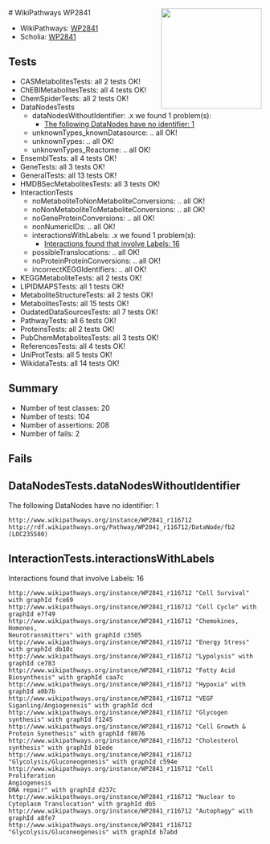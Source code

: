 <img style="float: right; width: 200px" src="https://upload.wikimedia.org/wikipedia/commons/thumb/8/83/Wplogo_with_text_500.png/640px-Wplogo_with_text_500.png" />
# WikiPathways WP2841

* WikiPathways: [WP2841](https://new.wikipathways.org/pathways/WP2841)
* Scholia: [WP2841](https://scholia.toolforge.org/wikipathways/WP2841)
## Tests
* CASMetabolitesTests: all 2 tests OK!
* ChEBIMetabolitesTests: all 4 tests OK!
* ChemSpiderTests: all 2 tests OK!
* DataNodesTests
    * dataNodesWithoutIdentifier: .x we found 1 problem(s):
        * [The following DataNodes have no identifier: 1](#d2d32fa0)
    * unknownTypes_knownDatasource: .. all OK!
    * unknownTypes: .. all OK!
    * unknownTypes_Reactome: .. all OK!
* EnsemblTests: all 4 tests OK!
* GeneTests: all 3 tests OK!
* GeneralTests: all 13 tests OK!
* HMDBSecMetabolitesTests: all 3 tests OK!
* InteractionTests
    * noMetaboliteToNonMetaboliteConversions: .. all OK!
    * noNonMetaboliteToMetaboliteConversions: .. all OK!
    * noGeneProteinConversions: .. all OK!
    * nonNumericIDs: .. all OK!
    * interactionsWithLabels: .x we found 1 problem(s):
        * [Interactions found that involve Labels: 16](#fe97a8be)
    * possibleTranslocations: .. all OK!
    * noProteinProteinConversions: .. all OK!
    * incorrectKEGGIdentifiers: .. all OK!
* KEGGMetaboliteTests: all 2 tests OK!
* LIPIDMAPSTests: all 1 tests OK!
* MetaboliteStructureTests: all 2 tests OK!
* MetabolitesTests: all 15 tests OK!
* OudatedDataSourcesTests: all 7 tests OK!
* PathwayTests: all 6 tests OK!
* ProteinsTests: all 2 tests OK!
* PubChemMetabolitesTests: all 3 tests OK!
* ReferencesTests: all 4 tests OK!
* UniProtTests: all 5 tests OK!
* WikidataTests: all 14 tests OK!


## Summary

* Number of test classes: 20
* Number of tests: 104
* Number of assertions: 208
* Number of fails: 2

## Fails

<a name="d2d32fa0" />

## DataNodesTests.dataNodesWithoutIdentifier

The following DataNodes have no identifier: 1
```
http://www.wikipathways.org/instance/WP2841_r116712 http://rdf.wikipathways.org/Pathway/WP2841_r116712/DataNode/fb2 (LOC235580)
```

<a name="fe97a8be" />

## InteractionTests.interactionsWithLabels

Interactions found that involve Labels: 16
```
http://www.wikipathways.org/instance/WP2841_r116712 "Cell Survival" with graphId fce69
http://www.wikipathways.org/instance/WP2841_r116712 "Cell Cycle" with graphId e7f49
http://www.wikipathways.org/instance/WP2841_r116712 "Chemokines, 
Homones, 
Neurotransmitters" with graphId c3505
http://www.wikipathways.org/instance/WP2841_r116712 "Energy Stress" with graphId db10c
http://www.wikipathways.org/instance/WP2841_r116712 "Lypolysis" with graphId ce783
http://www.wikipathways.org/instance/WP2841_r116712 "Fatty Acid Biosynthesis" with graphId caa7c
http://www.wikipathways.org/instance/WP2841_r116712 "Hypoxia" with graphId a0b7b
http://www.wikipathways.org/instance/WP2841_r116712 "VEGF Siganling/Angiogenesis" with graphId dcd
http://www.wikipathways.org/instance/WP2841_r116712 "Glycogen synthesis" with graphId f1245
http://www.wikipathways.org/instance/WP2841_r116712 "Cell Growth & Protein Synethesis" with graphId f8076
http://www.wikipathways.org/instance/WP2841_r116712 "Cholesterol synthesis" with graphId b1ede
http://www.wikipathways.org/instance/WP2841_r116712 "Glycolysis/Gluconeogenesis" with graphId c594e
http://www.wikipathways.org/instance/WP2841_r116712 "Cell Proliferation
Angiogenesis
DNA repair" with graphId d237c
http://www.wikipathways.org/instance/WP2841_r116712 "Nuclear to Cytoplasm Translocation" with graphId db5
http://www.wikipathways.org/instance/WP2841_r116712 "Autophagy" with graphId a8fe7
http://www.wikipathways.org/instance/WP2841_r116712 "Glycolysis/Gluconeogenesis" with graphId b7abd
```

